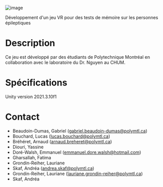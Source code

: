 ![image](https://user-images.githubusercontent.com/55560824/190422848-62acf42f-6357-45c6-85db-c49a0997048c.png)

Développement d'un jeu VR pour des tests de mémoire sur les personnes épileptiques

# Description
Ce jeu est développé par des étudiants de Polytechnique Montréal en collaboration avec le laboratoire du Dr. Nguyen au CHUM.

# Spécifications
Unity version 2021.3.10f1

# Contact
* Beaudoin-Dumas, Gabriel (gabriel.beaudoin-dumas@polymtl.ca)
* Bouchard, Lucas (lucas.bouchard@polymtl.ca)
* Bréhéret, Arnaud (arnaud.breheret@polymtl.ca)
* Diouri, Yassine
* Doré-Walsh, Emmanuel (emmanuel.dore.walsh@hotmail.com)
* Gharsallah, Fatima
* Grondin-Reiher, Lauriane
* Skaf, Andréa (andrea.skaf@polymtl.ca)
* Grondin-Reiher, Lauriane (lauriane.grondin-reiher@polymtl.ca)
* Skaf, Andréa

